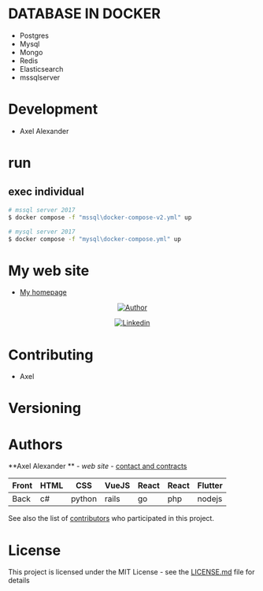 # DATABASE IN DOCKER
- Postgres
- Mysql
- Mongo
- Redis
- Elasticsearch
- mssqlserver

# Development
- Axel Alexander


# run
## exec individual
```sh
# mssql server 2017
$ docker compose -f "mssql\docker-compose-v2.yml" up

# mysql server 2017
$ docker compose -f "mysql\docker-compose.yml" up

```



# My web site

- [My homepage](https://axeldeveloper.github.io/)

<p align="center">
    <a href="https://github.com/axeldeveloper">
        <img title="Author" src="https://img.shields.io/badge/AUTHOR-AXEL-orange.svg?style=for-the-badge&logo=github">
    </a>
</p>


<p align="center">
    <a href="https://www.linkedin.com/in/axeldeveloper/">
        <img title="Linkedin" src="https://img.shields.io/badge/LINKDIN-AXEL-blue.svg?style=for-the-badge&logo=linkedin">
    </a>
</p>


# Contributing

- Axel

# Versioning

# Authors

 **Axel Alexander ** - _web site_ - [contact and contracts](http://axel-dev.herokuapp.com/)

  | Front | HTML | CSS    | VueJS | React | React | Flutter |
  | ----- | ---- | ------ | ----- | ----- | ----- | ------- |
  | Back  | c#   | python | rails | go    | php   | nodejs  |


See also the list of [contributors](https://github.com/your/project/contributors) who participated in this project.


# License

This project is licensed under the MIT License - see the [LICENSE.md](LICENSE.md) file for details